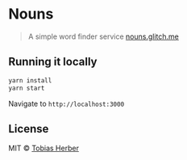 # Nouns

 > A simple word finder service
 > [nouns.glitch.me](https://nouns.glitch.me/)
 
## Running it locally

```bash
yarn install
yarn start
```

Navigate to `http://localhost:3000`

## License

MIT © [Tobias Herber](http://tobihrbr.com)
